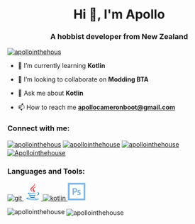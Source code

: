 <h1 align="center">Hi 👋, I'm Apollo</h1>
<h3 align="center">A hobbist developer from New Zealand</h3>

<p align="left"> <a href="https://twitter.com/apollointhehous" target="blank"><img src="https://img.shields.io/twitter/follow/apollointhehous?logo=twitter&style=for-the-badge" alt="apollointhehous" /></a> </p>

- 🌱 I’m currently learning **Kotlin**

- 👯 I’m looking to collaborate on **Modding BTA**

- 💬 Ask me about **Kotlin**

- 📫 How to reach me **apollocameronboot@gmail.com**

<h3 align="left">Connect with me:</h3>
<p align="left">
<a href="https://twitter.com/apollointhehous" target="blank"><img align="center" src="https://raw.githubusercontent.com/rahuldkjain/github-profile-readme-generator/master/src/images/icons/Social/twitter.svg" alt="apollointhehous" height="30" width="40" /></a>
<a href="https://www.youtube.com/c/apollointhehouse" target="blank"><img align="center" src="https://raw.githubusercontent.com/rahuldkjain/github-profile-readme-generator/master/src/images/icons/Social/youtube.svg" alt="apollointhehouse" height="30" width="40" /></a>
<a href="https://www.leetcode.com/apollointhehouse" target="blank"><img align="center" src="https://raw.githubusercontent.com/rahuldkjain/github-profile-readme-generator/master/src/images/icons/Social/leet-code.svg" alt="apollointhehouse" height="30" width="40" /></a>
<a href="https://discord.gg/Apollointhehouse" target="blank"><img align="center" src="https://raw.githubusercontent.com/rahuldkjain/github-profile-readme-generator/master/src/images/icons/Social/discord.svg" alt="Apollointhehouse" height="30" width="40" /></a>
</p>

<h3 align="left">Languages and Tools:</h3>
<p align="left"> <a href="https://git-scm.com/" target="_blank" rel="noreferrer"> <img src="https://www.vectorlogo.zone/logos/git-scm/git-scm-icon.svg" alt="git" width="40" height="40"/> </a> <a href="https://www.java.com" target="_blank" rel="noreferrer"> <img src="https://raw.githubusercontent.com/devicons/devicon/master/icons/java/java-original.svg" alt="java" width="40" height="40"/> </a> <a href="https://kotlinlang.org" target="_blank" rel="noreferrer"> <img src="https://www.vectorlogo.zone/logos/kotlinlang/kotlinlang-icon.svg" alt="kotlin" width="40" height="40"/> </a> <a href="https://www.photoshop.com/en" target="_blank" rel="noreferrer"> <img src="https://raw.githubusercontent.com/devicons/devicon/master/icons/photoshop/photoshop-line.svg" alt="photoshop" width="40" height="40"/> </a> </p>

<p><img align="left" src="https://github-readme-stats-one-orcin.vercel.app/api/top-langs?username=apolloinrhehouse&show_icons=true&theme=tokyonight&locale=en&layout=compact" alt="apollointhehouse" /></p>

<p>&nbsp;<img align="center" src="https://github-readme-stats-one-orcin.vercel.app/api?username=apolloinrhehouse&show_icons=true&theme=tokyonight&locale=en" alt="apollointhehouse" /></p>
